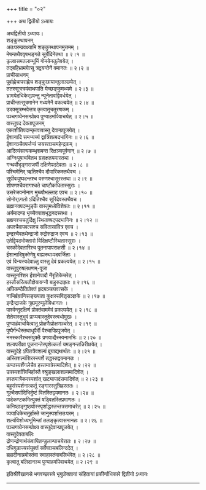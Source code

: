 +++
title = "०२"

+++
अथ द्वितीयो ऽध्यायः

अथद्वितीयो ऽध्यायः।  
शङ्कुस्थापनम्  
अतःपरम्प्रवक्ष्यामि शङ्कुस्थापनमुत्तमम् ।  
मेषन्तथैववृषभङ्गते सूर्येदिनेतथा ॥ २।१ ॥  
कृत्वासमतलाम्भूमिं गोमयेनतुलेवयेत् ।  
तद्बहिभ्रामयेत्सू त्रद्वयन्तेनै वमानतः ॥ २।२ ॥  
प्राचीसाधनम्  
पूर्वाह्णेचापराह्णेच शङ्कुछायान्तुलाञ्छयेत् ।  
ततस्सूत्रत्रयंवाथपाति येच्छङ्कुमथ्यमे ॥ २।३ ॥  
भ्रामयेदधिकेर्ऽषन्तु न्यूनेतावद्विवर्धयेत् ।  
प्राचीन्तत्सूत्रमानेन मध्यमेनै वकल्बयेत् ॥ २।४ ॥  
उदक्सूत्रम्भवेत्तत्र कृत्वातुचतुरश्रकम् ।  
पञ्चगव्येनसम्प्रोक्ष्य पुण्याहमपिवाचयेत् ॥ २।५ ॥  
वास्तुपद देवतापूजनम्  
एकाशीतिपदान्कृत्वावास्तु देवान्प्रपूजयेत् ।  
ईशानादि समभ्यर्च्य द्वात्रिंशत्बदभागिनः ॥ २।६ ॥  
ईशानञ्चैवपर्जन्यं जयस्तञ्चमहेन्द्रकम् ।  
आदित्यंसत्यकम्भृशमन्त रिक्षञ्चपूर्वगान् ॥ २।७ ॥  
अग्निःपूषाचवितथ ग्रहाक्षतयमास्तथा ।  
गन्थर्वोभृङ्गराजर्षी दक्षिणेपददेवताः ॥ २।८ ॥  
पश्चिमेनिर् ऋतिश्चैव दौवारिकस्तथैवच ।  
सुग्रीवःपुष्पदन्तश्च वरुणश्चासुरस्तथा ॥ २।९ ॥  
शोषणश्चैवरागश्चते चाष्टौकधितास्सुराः ।  
उत्तरेजवनोनाग मुख्यौभल्लाट एवच ॥ २।१० ॥  
सोमोर्ऽगलो ऽदितिश्चैव सूरिदेवस्तथैवच ।  
ब्रह्मानवपदम्भुङ्कै वास्तुमध्येविशेषतः ॥ २।११ ॥  
अर्यमादण्ड भृच्चैवपाशभृद्धनदस्तथा ।  
ब्रह्मणश्चचतुर्दिक्षु स्थिताष्षट्पदभागिनः ॥ २।१२ ॥  
अपश्चैवापवत्सश्च सवितासावित्र एवच ।  
इन्द्रश्चैवतथेन्द्राजो रुद्रोरुद्राज एवच ॥ २।१३ ॥  
एतेद्विपदभोक्तारो विदिक्षष्टौस्थितास्सुराः ।  
चरकीदेवतारिश्च पूतनापापराक्षसी ॥ २।१४ ॥  
ईशानादिषुकोणेषु बाह्यस्थाःपदवर्जिताः ।  
एवं विन्यस्यदेवान्न्तु वास्तु देवं प्रकल्पयेत् ॥ २।१५ ॥  
वास्तुपुरुषलक्षणम्-पूजा  
वास्तुनश्शिर ईशानेपादौ नैरृतिकेचरेत् ।  
हस्तौसरित्पतौज्ञेयावग्नौ बाहुरुदाहृतः ॥ २।१६ ॥  
अपिकण्ठैतिप्रोक्तं हृदयञ्चापवत्सके ।  
नाभिर्ब्रह्मणिसङ्ख्याता कुक्षस्सवितृसञ्ज्ञके ॥ २।१७ ॥  
इन्द्रैन्द्राजके गुह्यमूरुमूलेविधानतः ।  
पार्श्वन्तुदक्षिणं प्रोक्तंवाममेवं प्रकल्पयेत् ॥ २।१८ ॥  
शेतेवास्तुभुवं प्राप्यवास्तुदेवस्त्वधोमुखः ।  
पुण्याहंवाचयित्वातु प्रोक्षणैःप्रोक्षणञ्चरेत् ॥ २।१९ ॥  
पुष्पैर्गन्धैस्तथाधूपैर्दी पैश्चापिप्रपूजयेत् ।  
नमस्कारैश्चसंयुक्तैः प्रणवाद्यैस्स्वनामभिः ॥ २।२० ॥  
शल्यपरीक्षा पूजनान्तेस्पृशेत्कर्ता यमङ्गन्तन्निरीक्षयेत् ।  
वास्तुदेहे ऽपितत्रैवशल्यं ब्रूयाद्यथार्थतः ॥ २।२१ ॥  
अस्तिशल्यंशिरस्स्पर्शे तद्धस्तद्वयमानतः ।  
कण्ठस्पर्शेगलेचैव हस्तमात्रेसमादिशेत् ॥ २।२२ ॥  
उपस्पर्शात्त्रिभिर्हास्तै श्श्रुङ्खलाशल्यमादिशेत् ।  
हस्तमात्रैकरस्पर्शात् खट्यापादंसमादिशेत् ॥ २।२३ ॥  
बहुसंस्पर्शनात्कर्तु रङ्गारस्तुत्रिहस्ततः ।  
गुल्भैसर्पादिभिर्दुष्टं वितस्तिद्वयमानतः ॥ २।२४ ॥  
पादेकण्टकमित्युक्तं षड्वितस्तिप्रमाणतः ।  
कनिष्ठाङ्गुष्ठयोस्स्पृर्शाद्धस्तन्तत्रसमाचरेत् ॥ २।२५ ॥  
व्ययाधिकेचतुर्हास्ते जानुस्पर्शात्ततःपरम् ।  
शल्यंविशोध्यभूमिन्तां तलङ्कृत्वासमानतः ॥ २।२६ ॥  
पञ्चगव्येनसम्प्रोक्ष्य वास्तुदेवान्प्रपूजयेत् ।  
वास्तुदेवताबलिः  
द्रोणन्द्रोणार्थकंवापितण्डुलान्पाचयेत्ततः ॥ २।२७ ॥  
दधिगुडाज्यसंयुक्तं सर्वेषाञ्चबलिन्ददेत् ।  
ब्रह्मदीनान्नमोस्तंवा स्वाहास्तंवाबलिर्भवेत् ॥ २।२८ ॥  
कृत्वातु बलिदानञ्च पुण्याहमपिवाचयेत् ॥ २।२९ ॥

इतिश्रीवैखानसे भगवच्छास्त्रे भृगुप्रोक्तायां संहितायां प्रकीर्णाधिकारे द्वितीयो ऽध्यायः

_____________________________________________________________
